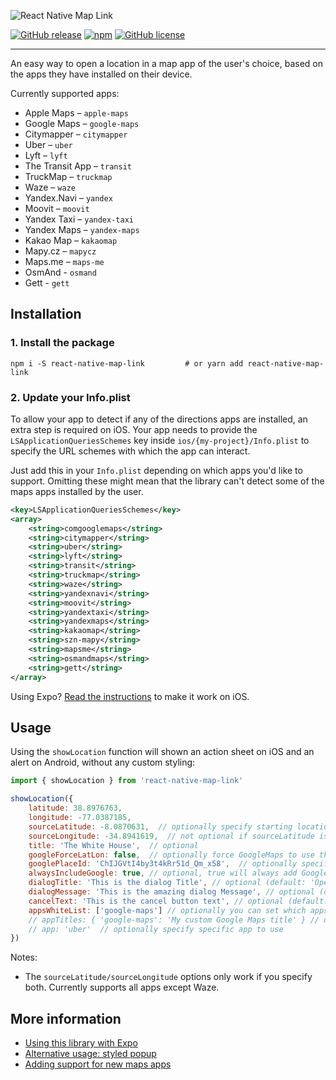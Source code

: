 ![React Native Map Link](https://lowcdn.com/2x/8f2/3ab63c0fe3f9-00fb302c20/banner.svg)

[![GitHub release](https://img.shields.io/github/release/tschoffelen/react-native-map-link.svg)](https://github.com/tschoffelen/react-native-map-link/releases)
[![npm](https://img.shields.io/npm/dm/react-native-map-link.svg)](https://www.npmjs.com/package/react-native-map-link)
[![GitHub license](https://img.shields.io/github/license/includable/react-native-map-link.svg)](https://github.com/tschoffelen/react-native-map-link/blob/master/LICENSE)

---

An easy way to open a location in a map app of the user's choice, based on the apps they have installed
on their device.

Currently supported apps:

* Apple Maps – `apple-maps`
* Google Maps – `google-maps`
* Citymapper – `citymapper`
* Uber – `uber`
* Lyft – `lyft`
* The Transit App – `transit`
* TruckMap – `truckmap`
* Waze – `waze`
* Yandex.Navi – `yandex`
* Moovit – `moovit`
* Yandex Taxi – `yandex-taxi`
* Yandex Maps – `yandex-maps`
* Kakao Map – `kakaomap`
* Mapy.cz – `mapycz`
* Maps.me – `maps-me`
* OsmAnd - `osmand`
* Gett - `gett`

## Installation

### 1. Install the package

```shell
npm i -S react-native-map-link         # or yarn add react-native-map-link
```

### 2. Update your Info.plist
To allow your app to detect if any of the directions apps are installed, an extra step is required on iOS. Your app needs to provide the `LSApplicationQueriesSchemes` key inside `ios/{my-project}/Info.plist` to specify the URL schemes with which the app can interact.

Just add this in your `Info.plist` depending on which apps you'd like to support. Omitting these might mean that the library can't detect some of the maps apps installed by the user.

```xml
<key>LSApplicationQueriesSchemes</key>
<array>
    <string>comgooglemaps</string>
    <string>citymapper</string>
    <string>uber</string>
    <string>lyft</string>
    <string>transit</string>
    <string>truckmap</string>
    <string>waze</string>
    <string>yandexnavi</string>
    <string>moovit</string>
    <string>yandextaxi</string>
    <string>yandexmaps</string>
    <string>kakaomap</string>
    <string>szn-mapy</string>
    <string>mapsme</string>
    <string>osmandmaps</string>
    <string>gett</string>
</array>
```

Using Expo? [Read the instructions](docs/expo.md) to make it work on iOS.



## Usage

Using the `showLocation` function will shown an action sheet on iOS and an alert on Android, without any custom styling:

```js
import { showLocation } from 'react-native-map-link'

showLocation({
    latitude: 38.8976763,
    longitude: -77.0387185,
    sourceLatitude: -8.0870631,  // optionally specify starting location for directions
    sourceLongitude: -34.8941619,  // not optional if sourceLatitude is specified
    title: 'The White House',  // optional
    googleForceLatLon: false,  // optionally force GoogleMaps to use the latlon for the query instead of the title
    googlePlaceId: 'ChIJGVtI4by3t4kRr51d_Qm_x58',  // optionally specify the google-place-id
    alwaysIncludeGoogle: true, // optional, true will always add Google Maps to iOS and open in Safari, even if app is not installed (default: false)
    dialogTitle: 'This is the dialog Title', // optional (default: 'Open in Maps')
    dialogMessage: 'This is the amazing dialog Message', // optional (default: 'What app would you like to use?')
    cancelText: 'This is the cancel button text', // optional (default: 'Cancel')
    appsWhiteList: ['google-maps'] // optionally you can set which apps to show (default: will show all supported apps installed on device)
    // appTitles: { 'google-maps': 'My custom Google Maps title' } // optionally you can override default app titles
    // app: 'uber'  // optionally specify specific app to use
})
```

Notes:

* The `sourceLatitude/sourceLongitude` options only work if you specify both. Currently supports all apps except Waze.


## More information

* [Using this library with Expo](docs/expo.md)
* [Alternative usage: styled popup](docs/popup.md)
* [Adding support for new maps apps](docs/add-app.md)
